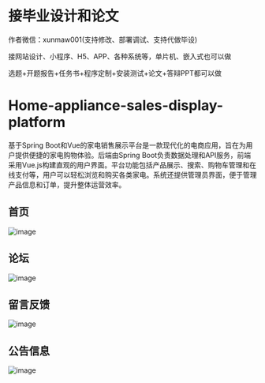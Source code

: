 # 接毕业设计和论文
作者微信：xunmaw001(支持修改、部署调试、支持代做毕设)

接网站设计、小程序、H5、APP、各种系统等，单片机、嵌入式也可以做

选题+开题报告+任务书+程序定制+安装测试+论文+答辩PPT都可以做
# Home-appliance-sales-display-platform
基于Spring Boot和Vue的家电销售展示平台是一款现代化的电商应用，旨在为用户提供便捷的家电购物体验。后端由Spring Boot负责数据处理和API服务，前端采用Vue.js构建直观的用户界面。平台功能包括产品展示、搜索、购物车管理和在线支付等，用户可以轻松浏览和购买各类家电。系统还提供管理员界面，便于管理产品信息和订单，提升整体运营效率。
## 首页
![image](https://github.com/user-attachments/assets/9c62fb8a-9422-4d12-8cbd-a982a7d834ec)
## 论坛
![image](https://github.com/user-attachments/assets/c55c6176-0adb-4e40-b089-246fbe330e69)
## 留言反馈
![image](https://github.com/user-attachments/assets/5d6aafa4-4300-41f2-95c3-1f9543394f2e)
## 公告信息
![image](https://github.com/user-attachments/assets/33c748d7-3ddb-4139-958a-25cf302516fd)
